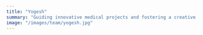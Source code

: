 ```yaml
---
title: "Yogesh"
summary: "Guiding innovative medical projects and fostering a creative, problem-solving environment within the team."
image: "/images/team/yogesh.jpg"
---
```

